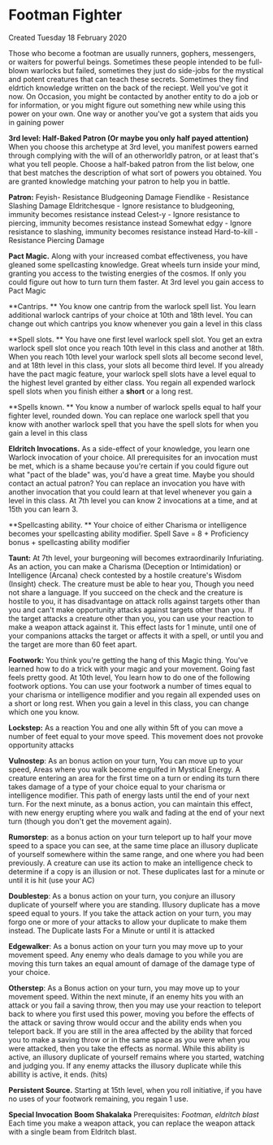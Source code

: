 # Footman Fighter
Created Tuesday 18 February 2020

Those who become a footman are usually runners, gophers, messengers, or waiters for powerful beings. Sometimes these people intended to be full-blown warlocks but failed, sometimes they just do side-jobs for the mystical and potent creatures that can teach these secrets. Sometimes they find eldrtich knowledge written on the back of the reciept. Well you've got it now. On Occasion, you might be contacted by another entity to do a job or for information, or you might figure out something new while using this power on your own. One way or another you've got a system that aids you in gaining power

**3rd level: Half-Baked Patron (Or maybe you only half payed attention)**
When you choose this archetype at 3rd level, you manifest powers earned through complying with the will of an otherworldly patron, or at least that's what you tell people. Choose a half-baked patron from the list below, one that best matches the description of what sort of powers you obtained. You are granted knowledge matching your patron to help you in battle.

**Patron:**
Feyish-  Resistance Bludgeoning Damage
Fiendlike - Resistance Slashing Damage
Eldritchesque - Ignore resistance to bludgeoning, immunity becomes resistance instead 
Celest-y - Ignore resistance to piercing, immunity becomes resistance instead
Somewhat edgy -  Ignore resistance to slashing, immunity becomes resistance instead
Hard-to-kill - Resistance Piercing Damage

**Pact Magic.**
Along with your increased combat effectiveness, you have gleaned some spellcasting knowledge. Great wheels turn inside your mind, granting you access to the twisting energies of the cosmos. If only you could figure out how to turn turn them faster.  At 3rd level you  gain access to  Pact Magic
	
**Cantrips. **
You know one cantrip from the warlock spell list. You learn additional warlock cantrips of your choice at 10th and 18th level. You can change out which cantrips you know whenever you gain a level in this class
		
**Spell slots. **
You have one first level warlock spell slot. You get an extra warlock spell slot once you reach 10th level in this class and another at 18th. When you reach 10th level your warlock spell slots all become second level, and at 18th level in this class, your slots all become third level. If you already have the pact magic feature, your warlock spell slots have a level equal to the highest level granted by either class. You regain all expended warlock spell slots when you finish either a **short** or a long rest.
		
**Spells known. **
You know a number of warlock spells equal to half your fighter level, rounded down. You can replace one warlock spell that you know with another warlock spell that you have the spell slots for when you gain a level in this class
		
**Eldritch Invocations.**
As a side-effect of your knowledge, you learn one Warlock invocation of your choice. All prerequisites for an invocation must be met, which is a shame because you're certain if you could figure out what "pact of the blade" was, you'd have a great time. Maybe you should contact an actual patron? You can replace an invocation you have with another invocation that you could learn at that level whenever you gain a level in this class. At 7th level you can know 2 invocations at a time, and at 15th you can learn 3.
	
**Spellcasting ability. **
Your choice of either Charisma or intelligence becomes your spellcasting ability modifier. Spell Save = 8  + Proficiency bonus + spellcasting ability modifier




**Taunt:**
At 7th level, your burgeoning will becomes extraordinarily Infuriating. As an action, you can make a Charisma (Deception or Intimidation) or Intelligence (Arcana) check contested by a hostile creature's Wisdom (Insight) check. The creature must be able to hear you, Though you need not share a language. If you succeed on the check and the creature is hostile to you, it has disadvantage on attack rolls against targets other than you and can't make opportunity attacks against targets other than you. If the target attacks a creature other than you, you can use your reaction to make a weapon attack against it. This effect lasts for 1 minute, until one of your companions attacks the target or affects it with a spell, or until you and the target are more than 60 feet apart. 

**Footwork:**
You think you're getting the hang of this Magic thing. You've learned how to do a trick with your magic and your movement. Going fast feels pretty good. At 10th level, You learn how to do one of the following footwork options. You can use your footwork a number of times equal to your charisma or intelligence modifier and you regain all expended uses on a short or long rest. When you gain a level in this class, you can change which one you know.

**Lockstep:** As a reaction You and one ally within 5ft of you can move a number of feet equal to your move speed. This movement does not provoke opportunity attacks

**Vulnostep**: As an bonus action on your turn, You can move up to your speed, Areas where you walk become engulfed in Mystical Energy. A creature entering an area for the first time on a turn or ending its turn there takes damage of a type of your choice equal to your charisma or intelligence modifier. This path of energy lasts until the end of your next turn. For the next minute, as a bonus action, you can maintain this effect, with new energy erupting where you walk and fading at the end of your next turn (though you don't get the movement again).

**Rumorstep**: as a bonus action on your turn teleport up to half your move speed to a space you can see, at the same time place an illusory duplicate of yourself somewhere within the same range, and one where you had been previously. A creature can use its action to make an intelligence check to determine if a copy is an illusion or not. These duplicates last for a minute or until it is hit (use your AC)

**Doublestep**: As a bonus action on your turn, you conjure an illusory duplicate of yourself where you are standing. Illusory duplicate has a move speed equal to yours. If you take the attack action on your turn, you may forgo one or more of your attacks to allow your duplicate to make them instead.  The Duplicate lasts For a Minute or until it is attacked

**Edgewalker**: As a bonus action on your turn you may move up to your movement speed. Any enemy who deals damage to you while you are moving this turn takes an equal amount of damage of the damage type of your choice. 

**Otherstep**: As a Bonus action on your turn, you may move up to your movement speed. Within the next minute, if an enemy hits you with an attack or you fail a saving throw, then you may use your reaction to teleport back to where you first used this power, moving you before the effects of the attack or saving throw would occur and the ability ends when you teleport back. If you are still in the area affected by the ability that forced you to make a saving throw or in the same space as you were when you were attacked, then you take the effects as normal. While this ability is active, an illusory duplicate of yourself remains where you started, watching and judging you. If any enemy attacks the illusory duplicate while this abillity is active, it ends. (hits)

**Persistent Source.**
Starting at 15th level, when you roll initiative, if you have no uses of your footwork remaining, you regain 1 use.
	
**Special Invocation**
**Boom Shakalaka**
Prerequisites: *Footman, eldritch blast*
Each time you make a weapon attack, you can replace the weapon attack with a single beam from Eldritch blast.



